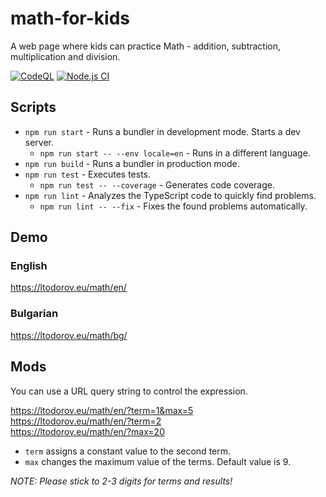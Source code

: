 # math-for-kids

A web page where kids can practice Math - addition, subtraction, multiplication and division.

[![CodeQL](https://github.com/ltodorov/math-for-kids/actions/workflows/codeql-analysis.yml/badge.svg)](https://github.com/ltodorov/math-for-kids/actions/workflows/codeql-analysis.yml)
[![Node.js CI](https://github.com/ltodorov/math-for-kids/actions/workflows/node.js.yml/badge.svg)](https://github.com/ltodorov/math-for-kids/actions/workflows/node.js.yml)

## Scripts

- `npm run start` - Runs a bundler in development mode. Starts a dev server.
    - `npm run start -- --env locale=en` - Runs in a different language.
- `npm run build` - Runs a bundler in production mode.
- `npm run test` - Executes tests.
    - `npm run test -- --coverage` - Generates code coverage.
- `npm run lint` - Analyzes the TypeScript code to quickly find problems.
    - `npm run lint -- --fix` - Fixes the found problems automatically.

## Demo

### English
https://ltodorov.eu/math/en/

### Bulgarian
https://ltodorov.eu/math/bg/

## Mods

You can use a URL query string to control the expression.

https://ltodorov.eu/math/en/?term=1&max=5<br>
https://ltodorov.eu/math/en/?term=2<br>
https://ltodorov.eu/math/en/?max=20

- `term` assigns a constant value to the second term.
- `max` changes the maximum value of the terms. Default value is 9.

*NOTE: Please stick to 2-3 digits for terms and results!*

